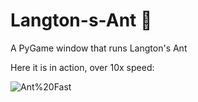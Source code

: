 # Langton-s-Ant :ant:
A PyGame window that runs Langton's Ant

Here it is in action, over 10x speed:

![Ant%20Fast](https://github.com/CZboop/Langton-s-Ant/blob/main/Ant%20Fast.gif)

